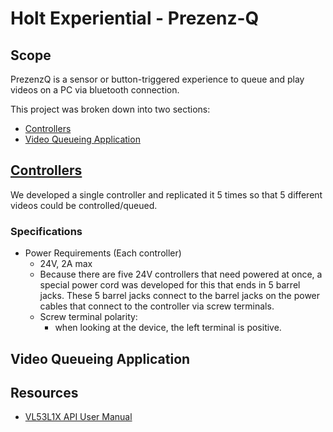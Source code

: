 # Holt Experiential - Prezenz-Q

## Scope

PrezenzQ is a sensor or button-triggered experience to queue and play videos on a PC via bluetooth connection.

This project was broken down into two sections:
- [Controllers](#controllers)
- [Video Queueing Application](#video-queueing-application)

## [Controllers](https://github.com/Holt-Environments/Prezenz-Q/tree/master/Controller)

We developed a single controller and replicated it 5 times so that 5 different videos could be controlled/queued.

### Specifications
- Power Requirements (Each controller)
  - 24V, 2A max
  - Because there are five 24V controllers that need powered at once, a special power cord was developed for this that ends in 5 barrel jacks. These 5 barrel jacks connect to the barrel jacks on the power cables that connect to the controller via screw terminals. 
  - Screw terminal polarity:
    - when looking at the device, the left terminal is positive.

## Video Queueing Application

## Resources

- [VL53L1X API User Manual](https://www.pololu.com/file/0J1507/VL53L1X-UM2356.pdf)
